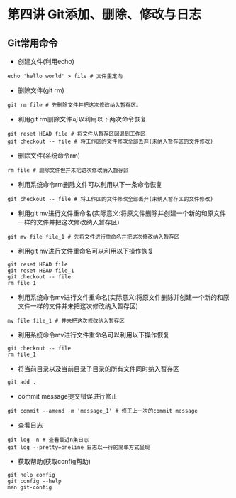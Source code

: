 # 第四讲 Git添加、删除、修改与日志
## Git常用命令
- 创建文件(利用echo)
```
echo 'hello world' > file # 文件重定向
```

- 删除文件(git rm)
```
git rm file # 先删除文件并把这次修改纳入暂存区。
```
- 利用git rm删除文件可以利用以下两次命令恢复
```
git reset HEAD file # 将文件从暂存区回退到工作区
git checkout -- file # 将工作区的文件修改全部丢弃(未纳入暂存区的文件修改)
```

- 删除文件(系统命令rm)
```
rm file # 删除文件但并未把这次修改纳入暂存区
```
- 利用系统命令rm删除文件可以利用以下一条命令恢复
```
git checkout -- file # 将工作区的文件修改全部丢弃(未纳入暂存区的文件修改)
```


- 利用git mv进行文件重命名(实际意义:将原文件删除并创建一个新的和原文件一样的文件并把这次修改纳入暂存区)
```
git mv file file_1 # 先将文件进行重命名并把这次修改纳入暂存区
```
- 利用git mv进行文件重命名可以利用以下操作恢复
```
git reset HEAD file
git reset HEAD file_1
git checkout -- file
rm file_1
```


- 利用系统命令mv进行文件重命名(实际意义:将原文件删除并创建一个新的和原文件一样的文件并未把这次修改纳入暂存区)
```
mv file file_1 # 并未把这次修改纳入暂存区
```
- 利用系统命令mv进行文件重命名可以利用以下操作恢复
```
git checkout -- file
rm file_1
```

- 将当前目录以及当前目录子目录的所有文件同时纳入暂存区
```
git add .
```

- commit message提交错误进行修正
```
git commit --amend -m 'message_1' # 修正上一次的commit message
```

- 查看日志
```
git log -n # 查看最近n条日志
git log --pretty=oneline 日志以一行的简单方式呈现
```
- 获取帮助(获取config帮助)
```
git help config
git config --help
man git-config
```

